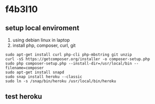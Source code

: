 # f4b3l10

## setup local enviroment
1. using debian linux in laptop
1. install php, composer, curl, git
````
sudo apt-get install curl php-cli php-mbstring git unzip
curl -sS https://getcomposer.org/installer -o composer-setup.php
sudo php composer-setup.php --install-dir=/usr/local/bin --filename=composer
sudo apt-get install snapd
sudo snap install heroku --classic
sudo ln -s /snap/bin/heroku /usr/local/bin/heroku
````
## test heroku
